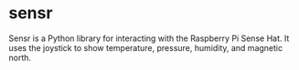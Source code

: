 # sensr

Sensr is a Python library for interacting with the Raspberry Pi Sense Hat.  It uses the joystick to show temperature, pressure, humidity, and magnetic north.
